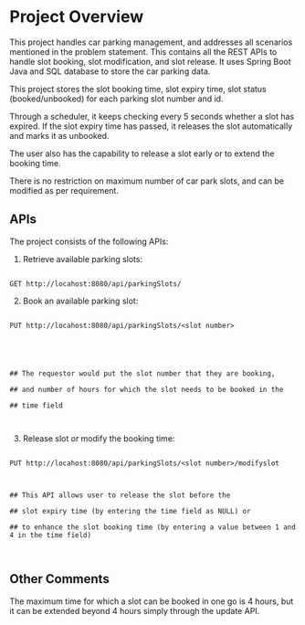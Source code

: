 # Project Overview

 

This project handles car parking management, and addresses all scenarios mentioned in the problem statement. This contains all the REST APIs to handle slot booking, slot modification, and slot release. It uses Spring Boot Java and SQL database to store the car parking data.

 

This project stores the slot booking time, slot expiry time, slot status (booked/unbooked) for each parking slot number and id.

 

Through a scheduler, it keeps checking every 5 seconds whether a slot has expired. If the slot expiry time has passed, it releases the slot automatically and marks it as unbooked.

 

The user also has the capability to release a slot early or to extend the booking time.

 

There is no restriction on maximum number of car park slots, and can be modified as per requirement.

 

## APIs

 

The project consists of the following APIs:

 

1) Retrieve available parking slots:

```

GET http://locahost:8080/api/parkingSlots/

```

2) Book an available parking slot:

```

PUT http://locahost:8080/api/parkingSlots/<slot number>

 

 

## The requestor would put the slot number that they are booking,

## and number of hours for which the slot needs to be booked in the

## time field

 

```

 

3) Release slot or modify the booking time:

 

```

PUT http://locahost:8080/api/parkingSlots/<slot number>/modifyslot

 

## This API allows user to release the slot before the

## slot expiry time (by entering the time field as NULL) or

## to enhance the slot booking time (by entering a value between 1 and 4 in the time field)

 

```

 

## Other Comments

The maximum time for which a slot can be booked in one go is 4 hours, but it can be extended beyond 4 hours simply through the update API.
